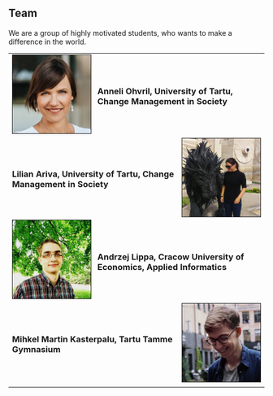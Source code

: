 ## Team
We are a group of highly motivated students, who wants to make a difference in the world.

<table style="width:100%" cellspacing="0" cellpadding="0">
  <tr>
    <td><img class="photo" src="/assets/anneli.png" width="250px" border="1px"></td>
    <td colspan="2"><h3>Anneli Ohvril, University of Tartu, Change Management in Society</h3></td> 
  </tr>
  <tr>
    <td colspan="2"><h3>Lilian Ariva, University of Tartu, Change Management in Society</h3></td>
    <td><img class="photo" src="/assets/lilian.jpg" width="250px" border="1px" align="right"></td>
  </tr>
  <tr>
    <td><img class="photo" src="/assets/andrzej.jpg" width="250px" border="1px"></td>
    <td colspan="2"><h3>Andrzej Lippa, Cracow University of Economics, Applied Informatics</h3></td>
  </tr>
  <tr>
    <td colspan="2"><h3>Mihkel Martin Kasterpalu, Tartu Tamme Gymnasium</h3></td>
    <td><img class="photo" src="/assets/mihkel.png" width="250px" border="1px" align="right"></td>
  </tr>
  <tr>
    <td style="width:33%"></td>
    <td style="width:33%"></td>
    <td style="width:33%"></td>
  </tr>
</table>
